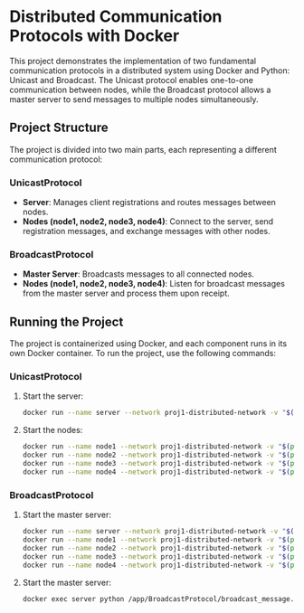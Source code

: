 # Distributed Communication Protocols with Docker

This project demonstrates the implementation of two fundamental communication protocols in a distributed system using Docker and Python: Unicast and Broadcast. The Unicast protocol enables one-to-one communication between nodes, while the Broadcast protocol allows a master server to send messages to multiple nodes simultaneously.

## Project Structure

The project is divided into two main parts, each representing a different communication protocol:

### UnicastProtocol

- **Server**: Manages client registrations and routes messages between nodes.
- **Nodes (node1, node2, node3, node4)**: Connect to the server, send registration messages, and exchange messages with other nodes.

### BroadcastProtocol

- **Master Server**: Broadcasts messages to all connected nodes.
- **Nodes (node1, node2, node3, node4)**: Listen for broadcast messages from the master server and process them upon receipt.

## Running the Project

The project is containerized using Docker, and each component runs in its own Docker container. To run the project, use the following commands:

### UnicastProtocol

1. Start the server:
   ```bash
   docker run --name server --network proj1-distributed-network -v "$(pwd)/logs:/app/logs" proj1-distributed-network:latest python -u /app/UnicastProtocol/server.py
   ```
2. Start the nodes:
   ```bash
   docker run --name node1 --network proj1-distributed-network -v "$(pwd)/logs:/app/logs" proj1-distributed-network:latest python -u /app/UnicastProtocol/node1.py
   docker run --name node2 --network proj1-distributed-network -v "$(pwd)/logs:/app/logs" proj1-distributed-network:latest python -u /app/UnicastProtocol/node2.py
   docker run --name node3 --network proj1-distributed-network -v "$(pwd)/logs:/app/logs" proj1-distributed-network:latest python -u /app/UnicastProtocol/node3.py
   docker run --name node4 --network proj1-distributed-network -v "$(pwd)/logs:/app/logs" proj1-distributed-network:latest python -u /app/UnicastProtocol/node4.py
   ```

### BroadcastProtocol

1. Start the master server:
   ```bash
   docker run --name server --network proj1-distributed-network -v "$(pwd)"/logs:/app/logs proj1-distributed-network:latest python -u /app/BroadcastProtocol/server.py
   docker run --name node1 --network proj1-distributed-network -v "$(pwd)"/logs:/app/logs proj1-distributed-network:latest python -u /app/BroadcastProtocol/node1.py
   docker run --name node2 --network proj1-distributed-network -v "$(pwd)"/logs:/app/logs proj1-distributed-network:latest python -u /app/BroadcastProtocol/node2.py
   docker run --name node3 --network proj1-distributed-network -v "$(pwd)"/logs:/app/logs proj1-distributed-network:latest python -u /app/BroadcastProtocol/node3.py
   docker run --name node4 --network proj1-distributed-network -v "$(pwd)"/logs:/app/logs proj1-distributed-network:latest python -u /app/BroadcastProtocol/node4.py
   ```
2. Start the master server:
   ```bash
   docker exec server python /app/BroadcastProtocol/broadcast_message.py
   ```
